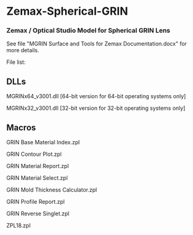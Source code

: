 # Zemax-Spherical-GRIN
### Zemax / Optical Studio Model for Spherical GRIN Lens

See file "MGRIN Surface and Tools for Zemax Documentation.docx" for more details.

File list:
## DLLs
MGRINx64_v3001.dll [64-bit version for 64-bit operating systems only]

MGRINx32_v3001.dll [32-bit version for 32-bit operating systems only]

## Macros
GRIN Base Material Index.zpl

GRIN Contour Plot.zpl

GRIN Material Report.zpl

GRIN Material Select.zpl

GRIN Mold Thickness Calculator.zpl

GRIN Profile Report.zpl

GRIN Reverse Singlet.zpl

ZPL18.zpl
